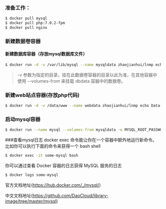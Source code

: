 ### 准备工作：
```sh
$ docker pull mysql
$ docker pull php:7.0.2-fpm
$ docker pull nginx
```

### 新建数据卷容器
#### 新建数据库容器（存放mysql数据库文件）
```sh
$ docker run -d -v /var/lib/mysql --name mysqldata zhaojianhui/lnmp echo Data-only container for postgres
```
> -v 参数为指定的目录，挂在此数据卷容器的目录以此为准，在其他容器中使用 --volumes-from 来挂载 dbdata 容器中的数据卷。
### 新建web站点容器(存放php代码)

```sh
$ docker run -d -v /data/www --name webdata zhaojianhui/lnmp echo Data-only container for postgres
```


### 启动mysql容器

```sh
$ docker run --name mysql --volumes-from mysqldata -e MYSQL_ROOT_PASSWORD=123456 -d mysql
```

###查看mysql日志
docker exec 命令能让你在一个容器中额外地运行新命令。比如你可以执行下面的命令来获得一个 bash shell

```sh
$ docker exec -it some-mysql bash
```

你可以通过查看 Docker 容器的日志获得 MySQL 服务的日志
```sh
$ docker logs some-mysql
```
官方文档地址(https://hub.docker.com/_/mysql/)

中文文档地址(https://github.com/DaoCloud/library-image/tree/master/mysql)